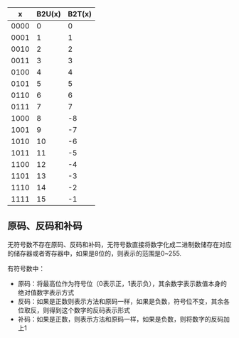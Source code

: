 
| x    | B2U(x) | B2T(x) |
| ---- | ------ | ------ |
| 0000 | 0      | 0      |
| 0001 | 1      | 1      |
| 0010 | 2      | 2      |
| 0011 | 3      | 3      |
| 0100 | 4      | 4      |
| 0101 | 5      | 5      |
| 0110 | 6      | 6      |
| 0111 | 7      | 7      |
| 1000 | 8      | -8     |
| 1001 | 9      | -7     |
| 1010 | 10     | -6     |
| 1011 | 11     | -5     |
| 1100 | 12     | -4     |
| 1101 | 13     | -3     |
| 1110 | 14     | -2     |
| 1111 | 15     | -1     |

## 原码、反码和补码

无符号数不存在原码、反码和补码，无符号数直接将数字化成二进制数储存在对应的储存器或者寄存器中，如果是8位的，则表示的范围是0~255.

有符号数中：
* 原码：将最高位作为符号位（0表示正，1表示负），其余数字表示数值本身的绝对值数字表示方式
* 反码：如果是正数则表示方法和原码一样，如果是负数，符号位不变，其余各位取反，则得到这个数字的反码表示形式
* 补码：如果是正数，则表示方法和原码一样，如果是负数，则将数字的反码加上1




